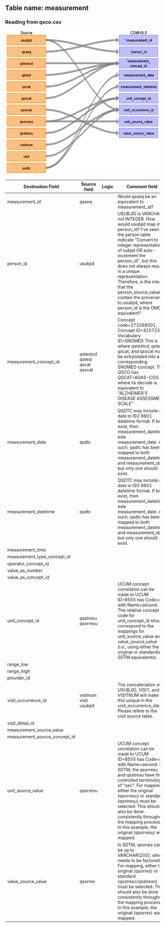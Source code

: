## Table name: measurement

### Reading from qsco.csv

![](md_files/image1.png)

| Destination Field | Source field | Logic | Comment field |
| --- | --- | --- | --- |
| measurement_id | qsseq |  | Would qsseq be an equivalent to measurement_id? |
| person_id | usubjid |  | USUBJID is VARCHAR not INTEGER. How would usubjid map into person_id? I've seen the person table indicate "Convert to integer representation of subjid OR auto-increment the person_id", but this does not always result in a unique representation. Therefore, is the intent that the person_source_value to contain the provenance to usubjid, where person_id is the OMOP equivalent? |
| measurement_concept_id | qstestcd<br>qstest<br>qscat<br>qsscat |  | Concept code=273269001, Concept ID=4157231, Vocabulary ID=SNOMED  This is where qstestcd, qstest, qscat, and qsscat may be extrpolated into a corresponding SNOMED concept.  The QSCO has QSCAT=ADAS-COG where its decode is equivalent to "ALZHEIMER'S DISEASE ASSESSMENT SCALE" |
| measurement_date | qsdtc |  | QSDTC may include a date in ISO 8601 datetime format. If both exist, then measurement_datetime, esle  measurement_date. As such, qsdtc has been mapped to both measurement_datetime and measurement_date but only one should exist. |
| measurement_datetime | qsdtc |  | QSDTC may include a date in ISO 8601 datetime format. If both exist, then measurement_datetime, esle  measurement_date. As such, qsdtc has been mapped to both measurement_datetime and measurement_date but only one should exist. |
| measurement_time |  |  |  |
| measurement_type_concept_id |  |  |  |
| operator_concept_id |  |  |  |
| value_as_number |  |  |  |
| value_as_concept_id |  |  |  |
| unit_concept_id | qsstresu<br>qsorresu |  | UCUM concept correlation can be made to UCUM ID=8555 has Code=s with Name=second. The relative concept code for unit_concept_id should correspond to the mappings for unit_source_value and value_source_value (i.e., using either the original or standardized SDTM equivalents). |
| range_low |  |  |  |
| range_high |  |  |  |
| provider_id |  |  |  |
| visit_occurrence_id | visitnum<br>visit<br>usubjid |  | The concatenation of USUBJID, VISIT, and VISITNUM will make this unique in the visit_occurrence_ide. Please refere to the visit source table. |
| visit_detail_id |  |  |  |
| measurement_source_value |  |  |  |
| measurement_source_concept_id |  |  |  |
| unit_source_value | qsorresu |  | UCUM concept correlation can be made to UCUM ID=8555 has Code=s with Name=second. In SDTM, the qsorresu and qsstresu have the controlled terminology of "sec". For mapping, either the original (qsorresu) or standard (qsstresu) must be selected. This should also be done consistently throughout the mapping process. In this example, the original (qsorresu) was mapped. |
| value_source_value | qsorres |  | In SDTM, qsorres can be up to VARCHAR(200), which needs to be factored in. For mapping, either the original (qsorres) or standard (qsstresc/qsstresn) must be selected. This should also be done consistently throughout the mapping process. In this example, the original (qsorres) was mapped. |

